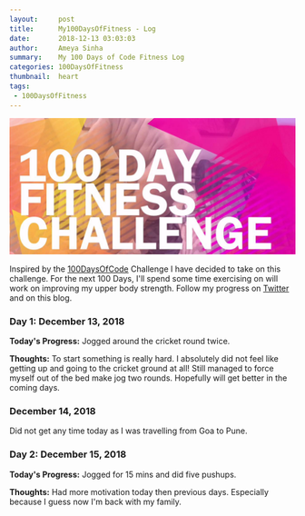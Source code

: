 ```yaml
---
layout:     post
title:      My100DaysOfFitness - Log
date:       2018-12-13 03:03:03
author:     Ameya Sinha
summary:    My 100 Days of Code Fitness Log
categories: 100DaysOfFitness
thumbnail:  heart
tags:
 - 100DaysOfFitness
---
```

![Image of Microsoft][1]

[1]: /images/100DaysOfFitness.jpg

Inspired by the [100DaysOfCode][2] Challenge I have decided to take on this challenge. For the next 100 Days, I'll spend some time exercising on will work on improving my upper body strength. Follow my progress on [Twitter][3] and on this blog.

### Day 1: December 13, 2018

**Today's Progress:** Jogged around the cricket round twice.     

**Thoughts:** To start something is really hard. I absolutely did not feel like getting up and going to the cricket ground at all! Still managed to force myself out of the bed make jog two rounds. Hopefully will get better in the coming days.  

[2]: https://www.100daysofcode.com/
[3]: https://twitter.com/ameyanator

### December 14, 2018
Did not get any time today as I was travelling from Goa to Pune.

### Day 2: December 15, 2018
**Today's Progress:** Jogged for 15 mins and did five pushups.

**Thoughts:** Had more motivation today then previous days. Especially because I guess now I'm back with my family.
